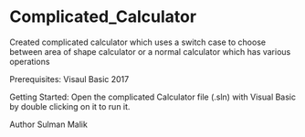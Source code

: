 # Complicated_Calculator
Created complicated calculator which uses a switch case to choose between area of shape calculator or a normal calculator which has various operations

Prerequisites: Visaul Basic 2017

Getting Started: Open the complicated Calculator file (.sln) with Visual Basic by double clicking on it to run it.

Author Sulman Malik
